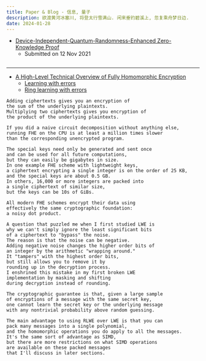 ```yaml
---
title: Paper & Blog - 信息, 量子
description: 欲渡黄河冰塞川, 将登太行雪满山. 闲来垂钓碧溪上, 忽复乘舟梦日边.
date: 2024-01-28
---
```


- [Device-Independent-Quantum-Randomness-Enhanced Zero-Knowledge Proof](https://arxiv.org/abs/2111.06717)
  - Submitted on 12 Nov 2021

```

```

---

- [A High-Level Technical Overview of Fully Homomorphic Encryption](https://www.jeremykun.com/2024/05/04/fhe-overview/)
  - [Learning with errors](https://en.wikipedia.org/wiki/Learning_with_errors)
  - [Ring learning with errors](https://en.wikipedia.org/wiki/Ring_learning_with_errors)

```
Adding ciphertexts gives you an encryption of
the sum of the underlying plaintexts.
Multiplying two ciphertexts gives you encryption of
the product of the underlying plaintexts.
```

```
If you did a naive circuit decomposition without anything else,
running FHE on the CPU is at least a million times slower
than the corresponding unencrypted program.
```

```
The special keys need only be generated and sent once
and can be used for all future computations,
but they can easily be gigabytes in size.
In one example FHE scheme with lightweight keys,
a ciphertext encrypting a single integer is on the order of 25 KB,
and the special keys are about 0.5 GB.
In others, 16,000 or more integers are packed into
a single ciphertext of similar size,
but the keys can be 10s of GiBs.
```

```
All modern FHE schemes encrypt their data using
effectively the same cryptographic foundation:
a noisy dot product.
```

```
A question that puzzled me when I first studied LWE is
why we can't simply ignore the least significant bits
of a ciphertext to "bypass" the noise.
The reason is that the noise can be negative.
Adding negative noise changes the higher order bits of
an integer by the arithmetic "wrapping around."
It "tampers" with the highest order bits,
but still allows you to remove it by
rounding up in the decryption process.
I enshrined this mistake in my first broken LWE
implementation by masking and shifting
during decryption instead of rounding.
```

```
The cryptographic guarantee is that, given a large sample
of encryptions of a message with the same secret key,
one cannot learn the secret key or the underlying message
with any nontrivial probability above random guessing.
```

```
The main advantage to using RLWE over LWE is that you can
pack many messages into a single polynomial,
and the homomorphic operations you do apply to all the messages.
It's the same sort of advantage as SIMD,
but there are more restrictions on what SIMD operations
are available on these packed messages
that I'll discuss in later sections.
```
